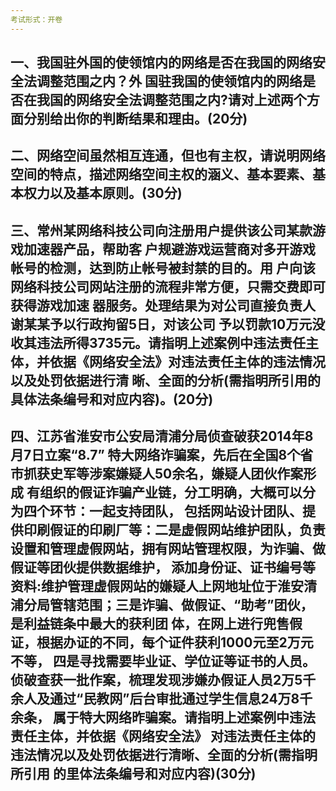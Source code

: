 ```yaml
---
考试形式：开卷
---
```


## 一、我国驻外国的使领馆内的网络是否在我国的网络安全法调整范围之内？外 国驻我国的使领馆内的网络是否在我国的网络安全法调整范围之内?请对上述两个方面分别给出你的判断结果和理由。(20分)





## 二、网络空间虽然相互连通，但也有主权，请说明网络空间的特点，描述网络空间主权的涵义、基本要素、基本权力以及基本原则。(30分)



## 三、常州某网络科技公司向注册用户提供该公司某款游戏加速器产品，帮助客 户规避游戏运营商对多开游戏帐号的检测，达到防止帐号被封禁的目的。用 户向该网络科技公司网站注册的流程非常方便，只需交费即可获得游戏加速 器服务。处理结果为对公司直接负责人谢某某予以行政拘留5日，对该公司 予以罚款10万元没收其违法所得3735元。请指明上述案例中违法责任主 体，并依据《网络安全法》对违法责任主体的违法情况以及处罚依据进行清 晰、全面的分析(需指明所引用的具体法条编号和对应内容)。(20分)





## 四、江苏省淮安市公安局清浦分局侦查破获2014年8月7日立案“8.7” 特大网络诈骗案，先后在全国8个省市抓获史军等涉案嫌疑人50余名，嫌疑人团伙作案形成 有组织的假证诈骗产业链，分工明确，大概可以分为四个环节：一起支持团队， 包括网站设计团队、提供印刷假证的印刷厂等：二是虚假网站维护团队，负责设置和管理虚假网站，拥有网站管理权限，为诈骗、做假证等团伙提供数据维护， 添加身份证、证书编号等资料:维护管理虚假网站的嫌疑人上网地址位于淮安清 浦分局管辖范围；三是诈骗、做假证、“助考”团伙，是利益链条中最大的获利团 体，在网上进行兜售假证，根据办证的不同，每个证件获利1000元至2万元不等， 四是寻找需要毕业证、学位证等证书的人员。侦破查获一批作案，梳理发现涉嫌办假证人员2万5千余人及通过“民教网”后台审批通过学生信息24万8千余条， 属于特大网络昨骗案。请指明上述案例中违法责任主体，并依据《网络安全法》 对违法责任主体的违法情况以及处罚依据进行清晰、全面的分析(需指明所引用 的里体法条编号和对应内容)(30分)

